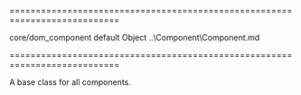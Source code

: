 ===========================================================================
<!--hidden--><!--/hidden-->
<!--module-->core/dom_component<!--/module-->
<!--export-->default<!--/export-->
<!--type-->Object<!--/type-->
<!--inherits-->..\Component\Component.md<!--/inherits-->
===========================================================================

<!--shortDescription-->
A base class for all components.
<!--/shortDescription-->

<!--fullDescription-->

<!--/fullDescription-->